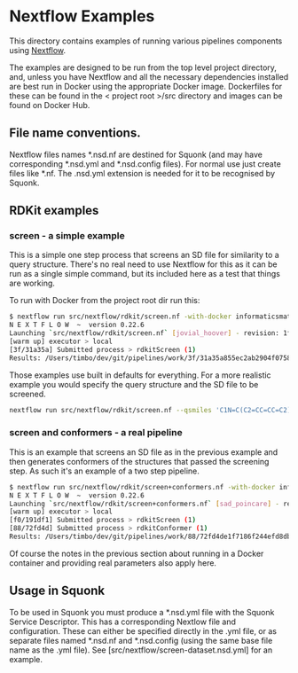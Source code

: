 # Nextflow Examples

This directory contains examples of running various pipelines components using [Nextflow](http://nextflow.io).

The examples are designed to be run from the top level project directory, and, unless you have Nextflow and all the 
necessary dependencies installed are best run in Docker using the appropriate Docker image. Dockerfiles for these can
be found in the < project root >/src directory and images can be found on Docker Hub.

## File name conventions.

Nextflow files names *.nsd.nf are destined for Squonk (and may have corresponding *.nsd.yml and *.nsd.config files).
For normal use just create files like *.nf. The .nsd.yml extension is needed for it to be recognised by Squonk.

## RDKit examples

### screen - a simple example

This is a simple one step process that screens an SD file for similarity to a query structure. There's no real need
to use Nextflow for this as it can be run as a single simple command, but its included here as a test that things are 
working.

To run with Docker from the project root dir run this:

```sh
$ nextflow run src/nextflow/rdkit/screen.nf -with-docker informaticsmatters/rdkit_pipelines
N E X T F L O W  ~  version 0.22.6
Launching `src/nextflow/rdkit/screen.nf` [jovial_hoover] - revision: 1f3a8d73e2
[warm up] executor > local
[3f/31a35a] Submitted process > rdkitScreen (1)
Results: /Users/timbo/dev/git/pipelines/work/3f/31a35a855ec2ab2904f0758aa760a5/results.sdf.gz
```


Those examples use built in defaults for everything. For a more realistic example you would specify the query structure
and the SD file to be screened.

```sh
nextflow run src/nextflow/rdkit/screen.nf --qsmiles 'C1N=C(C2=CC=CC=C2)C2=CC=CC=C2C2=C1C=NC(NC1=CC=CC=C1)=N2' --target data/dhfr_3d.sdf.gz --simmin 0.6 -with-docker informaticsmatters/rdkit_pipelines
```    

### screen and conformers - a real pipeline

This is an example that screens an SD file as in the previous example and then generates conformers of the structures 
that passed the screening step. As such it's an example of a two step pipeline.

```sh
$ nextflow run src/nextflow/rdkit/screen+conformers.nf -with-docker informaticsmatters/rdkit_pipelines
N E X T F L O W  ~  version 0.22.6
Launching `src/nextflow/rdkit/screen+conformers.nf` [sad_poincare] - revision: 67201accca
[warm up] executor > local
[f0/191df1] Submitted process > rdkitScreen (1)
[88/72fd4d] Submitted process > rdkitConformer (1)
Results: /Users/timbo/dev/git/pipelines/work/88/72fd4de1f7186f244efd8db7f0d6af/results.sdf.gz
```

Of course the notes in the previous section about running in a Docker container and providing real parameters also apply here.

## Usage in Squonk

To be used in Squonk you must produce a *.nsd.yml file with the Squonk Service Descriptor. This has a corresponding Nextlow
file and configuration. These can either be specified directly in the .yml file, or as separate files named *.nsd.nf and 
*.nsd.config (using the same base file name as the .yml file).
See [src/nextflow/screen-dataset.nsd.yml] for an example.